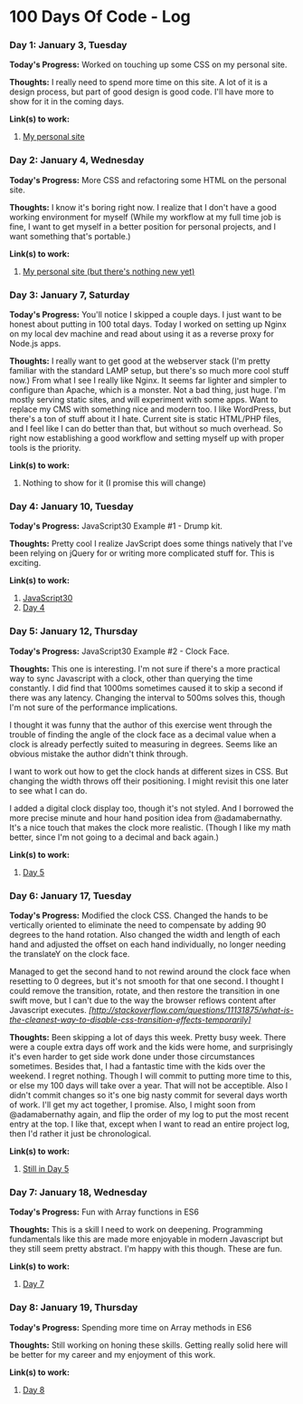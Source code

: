 # 100 Days Of Code - Log

### Day 1: January 3, Tuesday

**Today's Progress:** Worked on touching up some CSS on my personal site.

**Thoughts:** I really need to spend more time on this site. A lot of it is a design process, but part of good design is good code. I'll have more to show for it in the coming days.

**Link(s) to work:**
1. [My personal site](https://aaronburrows.com)


### Day 2: January 4, Wednesday

**Today's Progress:** More CSS and refactoring some HTML on the personal site.

**Thoughts:** I know it's boring right now. I realize that I don't have a good working environment for myself (While my workflow at my full time job is fine, I want to get myself in a better position for personal projects, and I want something that's portable.)

**Link(s) to work:**
1. [My personal site (but there's nothing new yet)](https://aaronburrows.com)


### Day 3: January 7, Saturday

**Today's Progress:** You'll notice I skipped a couple days. I just want to be honest about putting in 100 total days. Today I worked on setting up Nginx on my local dev machine and read about using it as a reverse proxy for Node.js apps.

**Thoughts:** I really want to get good at the webserver stack (I'm pretty familiar with the standard LAMP setup, but there's so much more cool stuff now.) From what I see I really like Nginx. It seems far lighter and simpler to configure than Apache, which is a monster. Not a bad thing, just huge. I'm mostly serving static sites, and will experiment with some apps. Want to replace my CMS with something nice and modern too. I like WordPress, but there's a ton of stuff about it I hate. Current site is static HTML/PHP files, and I feel like I can do better than that, but without so much overhead. So right now establishing a good workflow and setting myself up with proper tools is the priority.

**Link(s) to work:**
1. Nothing to show for it (I promise this will change)


### Day 4: January 10, Tuesday

**Today's Progress:** JavaScript30 Example #1 - Drump kit.

**Thoughts:** Pretty cool I realize JavScript does some things natively that I've been relying on jQuery for or writing more complicated stuff for. This is exciting.

**Link(s) to work:**
1. [JavaScript30](https://javascript30.com/)
2. [Day 4](work/day04/)

### Day 5: January 12, Thursday

**Today's Progress:** JavaScript30 Example #2 - Clock Face.

**Thoughts:** This one is interesting. I'm not sure if there's a more practical way to sync Javascript with a clock, other than querying the time constantly. I did find that 1000ms sometimes caused it to skip a second if there was any latency. Changing the interval to 500ms solves this, though I'm not sure of the performance implications.

I thought it was funny that the author of this exercise went through the trouble of finding the angle of the clock face as a decimal value when a clock is already perfectly suited to measuring in degrees. Seems like an obvious mistake the author didn't think through.

I want to work out how to get the clock hands at different sizes in CSS. But changing the width throws off their positioning. I might revisit this one later to see what I can do.

I added a digital clock display too, though it's not styled. And I borrowed the more precise minute and hour hand position idea from @adamabernathy. It's a nice touch that makes the clock more realistic. (Though I like my math better, since I'm not going to a decimal and back again.)

**Link(s) to work:**
1. [Day 5](work/day05)


### Day 6: January 17, Tuesday

**Today's Progress:** Modified the clock CSS. Changed the hands to be vertically oriented to eliminate the need to compensate by adding 90 degrees to the hand rotation. Also changed the width and length of each hand and adjusted the offset on each hand individually, no longer needing the translateY on the clock face.

Managed to get the second hand to not rewind around the clock face when resetting to 0 degrees, but it's not smooth for that one second. I thought I could remove the transition, rotate, and then restore the transition in one swift move, but I can't due to the way the browser reflows content after Javascript executes. *[http://stackoverflow.com/questions/11131875/what-is-the-cleanest-way-to-disable-css-transition-effects-temporarily]*

**Thoughts:** Been skipping a lot of days this week. Pretty busy week. There were a couple extra days off work and the kids were home, and surprisingly it's even harder to get side work done under those circumstances sometimes. Besides that, I had a fantastic time with the kids over the weekend. I regret nothing. Though I will commit to putting more time to this, or else my 100 days will take over a year. That will not be acceptible. Also I didn't commit changes so it's one big nasty commit for several days worth of work. I'll get my act together, I promise. Also, I might soon from @adamabernathy again, and flip the order of my log to put the most recent entry at the top. I like that, except when I want to read an entire project log, then I'd rather it just be chronological.

**Link(s) to work:**
1. [Still in Day 5](work/day05)


### Day 7: January 18, Wednesday

**Today's Progress:** Fun with Array functions in ES6

**Thoughts:** This is a skill I need to work on deepening. Programming fundamentals like this are made more enjoyable in modern Javascript but they still seem pretty abstract. I'm happy with this though. These are fun.

**Link(s) to work:**
1. [Day 7](work/day07)


### Day 8: January 19, Thursday

**Today's Progress:** Spending more time on Array methods in ES6

**Thoughts:** Still working on honing these skills. Getting really solid here will be better for my career and my enjoyment of this work.

**Link(s) to work:**
1. [Day 8](work/day08)

<!-- ### Day 7: January 18, Wednesday

**Today's Progress:**

**Thoughts:**

**Link(s) to work:**  -->
